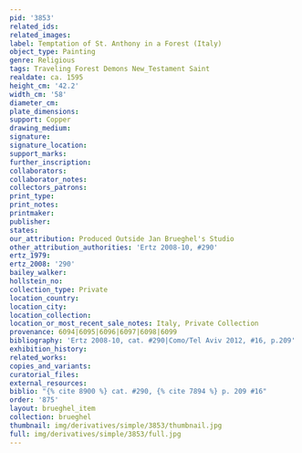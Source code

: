 ```yaml
---
pid: '3853'
related_ids: 
related_images: 
label: Temptation of St. Anthony in a Forest (Italy)
object_type: Painting
genre: Religious
tags: Traveling Forest Demons New_Testament Saint
realdate: ca. 1595
height_cm: '42.2'
width_cm: '58'
diameter_cm: 
plate_dimensions: 
support: Copper
drawing_medium: 
signature: 
signature_location: 
support_marks: 
further_inscription: 
collaborators: 
collaborator_notes: 
collectors_patrons: 
print_type: 
print_notes: 
printmaker: 
publisher: 
states: 
our_attribution: Produced Outside Jan Brueghel's Studio
other_attribution_authorities: 'Ertz 2008-10, #290'
ertz_1979: 
ertz_2008: '290'
bailey_walker: 
hollstein_no: 
collection_type: Private
location_country: 
location_city: 
location_collection: 
location_or_most_recent_sale_notes: Italy, Private Collection
provenance: 6094|6095|6096|6097|6098|6099
bibliography: 'Ertz 2008-10, cat. #290|Como/Tel Aviv 2012, #16, p.209'
exhibition_history: 
related_works: 
copies_and_variants: 
curatorial_files: 
external_resources: 
biblio: "{% cite 8900 %} cat. #290, {% cite 7894 %} p. 209 #16"
order: '875'
layout: brueghel_item
collection: brueghel
thumbnail: img/derivatives/simple/3853/thumbnail.jpg
full: img/derivatives/simple/3853/full.jpg
---
```

